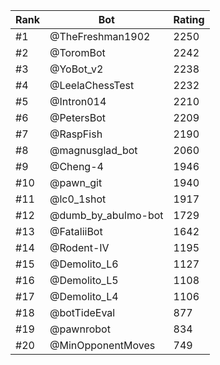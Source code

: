 Rank|Bot|Rating
---|---|---
#1|@TheFreshman1902|2250
#2|@ToromBot|2242
#3|@YoBot_v2|2238
#4|@LeelaChessTest|2232
#5|@Intron014|2210
#6|@PetersBot|2209
#7|@RaspFish|2190
#8|@magnusglad_bot|2060
#9|@Cheng-4|1946
#10|@pawn_git|1940
#11|@lc0_1shot|1917
#12|@dumb_by_abulmo-bot|1729
#13|@FataliiBot|1642
#14|@Rodent-IV|1195
#15|@Demolito_L6|1127
#16|@Demolito_L5|1108
#17|@Demolito_L4|1106
#18|@botTideEval|877
#19|@pawnrobot|834
#20|@MinOpponentMoves|749
